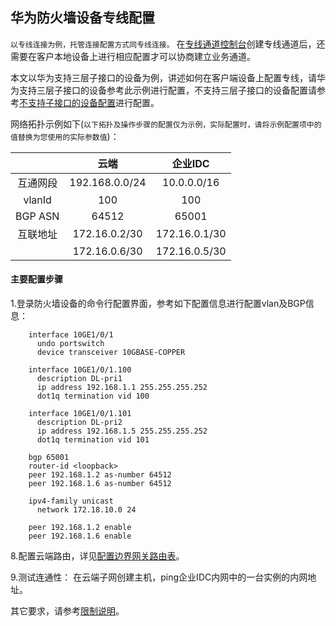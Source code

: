 ## 华为防火墙设备专线配置
``以专线连接为例，托管连接配置方式同专线连接。``
在[专线通道控制台](https://cns-console.jdcloud.com/host/dedicatedVif/list)创建专线通道后，还需要在客户本地设备上进行相应配置才可以协商建立业务通道。

本文以华为支持三层子接口的设备为例，讲述如何在客户端设备上配置专线，请华为支持三层子接口的设备参考此示例进行配置，不支持三层子接口的设备配置请参考[不支持子接口的设备配置](UnSupported-SubInterface-Configuration.md)进行配置。

网络拓扑示例如下(``以下拓扑及操作步骤的配置仅为示例，实际配置时，请将示例配置项中的值替换为您使用的实际参数值``)：

|  | 云端 | 企业IDC |
|:---:|:---:|:---:|
| 互通网段 | 192.168.0.0/24 | 10.0.0.0/16 |
| vlanId | 100 | 100 |
| BGP ASN | 64512 | 65001 |
| 互联地址 | 172.16.0.2/30 | 172.16.0.1/30 |
|  | 172.16.0.6/30 | 172.16.0.5/30 |

#### 主要配置步骤
1.登录防火墙设备的命令行配置界面，参考如下配置信息进行配置vlan及BGP信息：
```
    interface 10GE1/0/1
      undo portswitch
      device transceiver 10GBASE-COPPER

    interface 10GE1/0/1.100
      description DL-pri1
      ip address 192.168.1.1 255.255.255.252
      dot1q termination vid 100

    interface 10GE1/0/1.101
      description DL-pri2
      ip address 192.168.1.5 255.255.255.252
      dot1q termination vid 101

    bgp 65001
    router-id <loopback>
    peer 192.168.1.2 as-number 64512
    peer 192.168.1.6 as-number 64512

    ipv4-family unicast
      network 172.18.10.0 24

    peer 192.168.1.2 enable
    peer 192.168.1.6 enable
```

8.配置云端路由，详见[配置边界网关路由表](../../Operation-Guide/Route-Management/Border-Gateway-Route-Configuration.md)。

9.测试连通性：
在云端子网创建主机，ping企业IDC内网中的一台实例的内网地址。

其它要求，请参考[限制说明](../../Introduction/Restrictions.md)。
